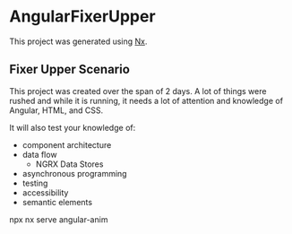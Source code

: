 

# AngularFixerUpper

This project was generated using [Nx](https://nx.dev).

## Fixer Upper Scenario

This project was created over the span of 2 days. A lot of things were rushed and while it is running, it needs a lot of attention and knowledge of Angular, HTML, and CSS.

It will also test your knowledge of:

- component architecture
- data flow
  - NGRX Data Stores
- asynchronous programming
- testing
- accessibility
- semantic elements


npx nx serve angular-anim
